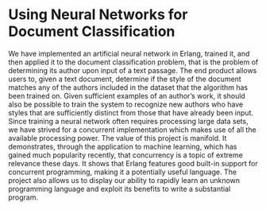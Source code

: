 # Using Neural Networks for Document Classification

We have implemented an artificial neural network in Erlang, trained it, and then applied it to the document classification problem, that is the problem of determining its author upon input of a text passage. The end product allows users to, given a text document, determine if the style of the document matches any of the authors included in the dataset that the algorithm has been trained on. Given sufficient examples of an author’s work, it should also be possible to train the system to recognize new authors who have styles that are sufficiently distinct from those that have already been input. Since training a neural network often requires processing large data sets, we have strived for a concurrent implementation which makes use of all the available processing power. The value of this project is manifold. It demonstrates, through the application to machine learning, which has gained much popularity recently, that concurrency is a topic of extreme relevance these days. It shows that Erlang features good built-in support for concurrent programming, making it a potentially useful language. The project also allows us to display our ability to rapidly learn an unknown programming language and exploit its benefits to write a substantial program. 

